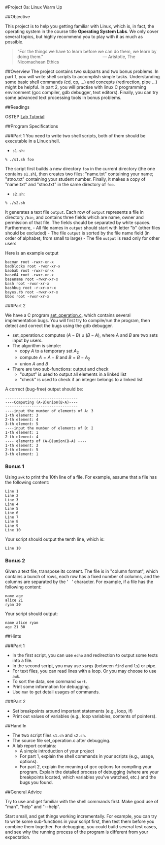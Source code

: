 #Project 0a: Linux Warm Up


##Objective

This project is to help you getting familiar with Linux, which
is, in fact, the operating system in the course title **Operating System Labs**. 
We only cover several topics,
but highly recommend you to play with it as much as possible.

>"For the things we have to learn before we can do them, we learn by doing them."
> &nbsp;&nbsp;&nbsp;&nbsp;&nbsp;&nbsp;&nbsp;&nbsp;&nbsp;&nbsp;&nbsp;
> &nbsp;&nbsp;&nbsp;&nbsp;&nbsp;&nbsp;&nbsp;&nbsp;&nbsp;&nbsp;&nbsp;
> &nbsp;&nbsp;&nbsp;&nbsp;&nbsp;&nbsp;&nbsp;&nbsp;&nbsp;&nbsp;&nbsp;
> &nbsp;&nbsp;&nbsp;&nbsp;&nbsp;&nbsp;&nbsp;&nbsp;&nbsp;&nbsp;&nbsp;
>― Aristotle, The Nicomachean Ethics



##Overview
The project contains two subparts and two bonus problems.
In part 1, you will write shell scripts
to accomplish simple tasks.
Understanding some basic shell commands (cd, cp, ...) and concepts (redirection, pipe ...) 
might be helpful.
In part 2, you will practise with linux C programming environment (gcc compiler, gdb debugger, text editors).
Finally, you can try some advanced text processing tools in bonus problems.

##Readings

OSTEP [Lab Tutorial](http://pages.cs.wisc.edu/~remzi/OSTEP/lab-tutorial.pdf)


##Program Specifications

###Part 1
You need to write two shell scripts, both of them should be executable in a Linux shell.

* `s1.sh`: 
```shell
% ./s1.sh foo
```
The script first builds a new directory `foo` in the current directory (the one contains `s1.sh`), then creates two files: "name.txt" containing your name; "stno.txt" containing your student number. Finally, it makes a copy of "name.txt" and "stno.txt" in the same directory of `foo`.

* `s2.sh`: 
```shell
% ./s2.sh
```
It generates a text file `output`. Each row of `output` represents a file in directory `/bin`, and contains three fields which are name, owner and permission of that file. The fields should be separated by white spaces. Furthermore,
    - All file names in `output` should start with letter "b" (other files should be excluded)
    - The file `output` is sorted by the file name field (in order of alphabet, from small to large)
    - The file `output` is read only for other users

Here is an example output

```
bacman root -rwxr-xr-x
badblocks root -rwxr-xr-x
baobab root -rwxr-xr-x
base64 root -rwxr-xr-x
basename root -rwxr-xr-x
bash root -rwxr-xr-x
bashbug root -r-xr-xr-x
bayes.rb root -rwxr-xr-x
bbox root -rwxr-xr-x
```

###Part 2

We have a C program [set_operation.c](../src/set_operation.c), which 
contains several implementation bugs. You will first try to compile/run the program, then detect and correct the bugs using the gdb debugger. 

* set_operation.c computes $(A-B)\cup(B-A)$, where $A$ and $B$ are two sets input by users.
* The algorithm is simple:
    - copy $A$ to a temporary set $A_2$
    - compute $A=A-B$ and $B=B-A_2$
    - union $A$ and $B$
* There are two sub-functions: output and check
    - "output" is used to output all elements in a linked list
    - "check" is used to check if an integer belongs to a linked list

A correct (bug-free) output should be:
```
---------------------------------
----Computing (A-B)union(B-A)----
---------------------------------
----input the number of elements of A: 3
1-th element: 3
2-th element: 4
3-th element: 5
----input the number of elements of B: 2
1-th element: 1
2-th element: 4
---- elements of (A-B)union(B-A) ----
1-th element: 3
2-th element: 5
3-th element: 1
```


### Bonus 1

Using `awk` to print the 10th line of a file. 
For example, assume that a file has the following content:
```
Line 1
Line 2
Line 3
Line 4
Line 5
Line 6
Line 7
Line 8
Line 9
Line 10
```
Your script should output the tenth line, which is:
```
Line 10
```

### Bonus 2

Given a text file, transpose its content.
The file is in "column format", 
which contains a bunch of rows, 
each row has a fixed number of columns, and the columns are separated by the ' &nbsp; ' character.
For example, if a file has the following content:

```
name age
alice 21
ryan 30
```

Your script should output:
```
name alice ryan
age 21 30
```

##Hints

###Part 1

* In the first script, you can use `echo` and redirection to output some texts into a file.
* In the second script, you may use `xargs` (between `find` and `ls`) or pipe.
* For text files, you can read lines with a loop. Or you may choose to use `awk`.
* To sort the data, see command `sort`.
* Print some information for debugging. 
* Use `man` to get detail usages of commands.

###Part 2 
* Set breakpoints around important statements (e.g., loop, if) 
* Print out values of variables (e.g., loop variables, contents of pointers).

##Hand In 

* The two script files `s1.sh` and `s2.sh`.
* The source file set_operation.c after debugging.
* A lab report contains:
    - A simple introduction of your project 
    - For part 1, explain the shell commands in your scripts (e.g., usage, options).
    * For part 2, explain the meaning of gcc options for compiling your program. Explain the detailed process of debugging (where are your breakpoints located, which variables you've watched, etc.) and the bugs you found.
 
##General Advice

Try to use and get familiar with the shell commands first. Make good use of "man", "help" and "--help".

Start small, and get things working incrementally. For example, you can try to write some sub-functions in your script first, then test them before you combine them together. For debugging, you could build several test cases, and see why the running process of the program is different from your expectation.

